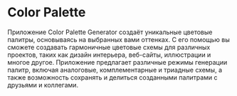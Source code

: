 # Color Palette

Приложение Color Palette Generator создаёт уникальные цветовые палитры, основываясь на выбранных вами оттенках. С его помощью вы сможете создавать гармоничные цветовые схемы для различных проектов, таких как дизайн интерьера, веб-сайты, иллюстрации и многое другое. Приложение предлагает различные режимы генерации палитр, включая аналоговые, комплементарные и триадные схемы, а также возможность сохранять и делиться созданными палитрами с друзьями и коллегами.
